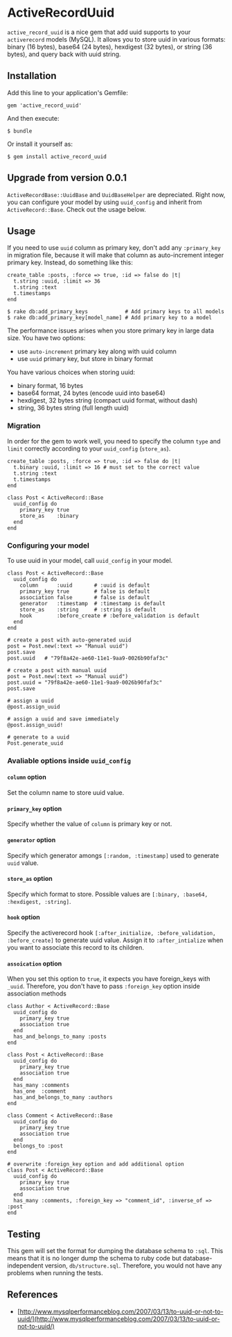 # ActiveRecordUuid

`active_record_uuid` is a nice gem that add uuid supports to your `activerecord` models (MySQL). It allows you to store uuid in various formats: binary (16 bytes), base64 (24 bytes), hexdigest (32 bytes), or string (36 bytes), and query back with uuid string.

## Installation

Add this line to your application's Gemfile:

    gem 'active_record_uuid'

And then execute:

    $ bundle

Or install it yourself as:

    $ gem install active_record_uuid
    
## Upgrade from version 0.0.1

`ActiveRecordBase::UuidBase` and `UuidBaseHelper` are depreciated. Right now, you can configure your model by using `uuid_config` and inherit from `ActiveRecord::Base`. Check out the usage below.

## Usage

If you need to use `uuid` column as primary key, don't add any `:primary_key` in migration file, because it will make that column as auto-increment integer primary key. Instead, do something like this:

    create_table :posts, :force => true, :id => false do |t|
      t.string :uuid, :limit => 36
      t.string :text
      t.timestamps
    end

    $ rake db:add_primary_keys            # Add primary keys to all models
    $ rake db:add_primary_key[model_name] # Add primary key to a model

The performance issues arises when you store primary key in large data size. You have two options:
- use `auto-increment` primary key along with uuid column
- use `uuid` primary key, but store in binary format

You have various choices when storing uuid:
- binary format, 16 bytes
- base64 format, 24 bytes (encode uuid into base64)
- hexdigest, 32 bytes string (compact uuid format, without dash)
- string, 36 bytes string (full length uuid)

### Migration

In order for the gem to work well, you need to specify the column `type` and `limit` correctly according to your `uuid_config` (`store_as`).

    create_table :posts, :force => true, :id => false do |t|
      t.binary :uuid, :limit => 16 # must set to the correct value
      t.string :text
      t.timestamps
    end
    
    class Post < ActiveRecord::Base
      uuid_config do
        primary_key true
        store_as    :binary
      end
    end

### Configuring your model

To use uuid in your model, call `uuid_config` in your model.

    class Post < ActiveRecord::Base
      uuid_config do
        column      :uuid       # :uuid is default
        primary_key true        # false is default
        association false       # false is default
        generator   :timestamp  # :timestamp is default
        store_as    :string     # :string is default
        hook        :before_create # :before_validation is default
      end
    end
    
    # create a post with auto-generated uuid
    post = Post.new(:text => "Manual uuid")
    post.save
    post.uuid   # "79f8a42e-ae60-11e1-9aa9-0026b90faf3c"
    
    # create a post with manual uuid
    post = Post.new(:text => "Manual uuid")
    post.uuid = "79f8a42e-ae60-11e1-9aa9-0026b90faf3c"
    post.save
    
    # assign a uuid
    @post.assign_uuid

    # assign a uuid and save immediately
    @post.assign_uuid!

    # generate to a uuid
    Post.generate_uuid

### Avaliable options inside `uuid_config`
#### `column` option

Set the column name to store uuid value.

#### `primary_key` option

Specify whether the value of `column` is primary key or not.

#### `generator` option

Specify which generator amongs `[:random, :timestamp]` used to generate `uuid` value.

#### `store_as` option

Specify which format to store. Possible values are `[:binary, :base64, :hexdigest, :string]`.

#### `hook` option

Specify the activerecord hook `[:after_initialize, :before_validation, :before_create]` to generate uuid value. Assign it to `:after_intialize` when you want to associate this record to its children.

#### `assoication` option

When you set this option to `true`, it expects you have foreign_keys with `_uuid`. Therefore, you don't have to pass `:foreign_key` option inside association methods

    class Author < ActiveRecord::Base
      uuid_config do
        primary_key true
        association true
      end
      has_and_belongs_to_many :posts
    end

    class Post < ActiveRecord::Base
      uuid_config do
        primary_key true
        association true
      end
      has_many :comments
      has_one  :comment
      has_and_belongs_to_many :authors
    end

    class Comment < ActiveRecord::Base
      uuid_config do
        primary_key true
        association true
      end
      belongs_to :post
    end

    # overwrite :foreign_key option and add additional option
    class Post < ActiveRecord::Base
      uuid_config do
        primary_key true
        association true
      end
      has_many :comments, :foreign_key => "comment_id", :inverse_of => :post
    end
    
## Testing
This gem will set the format for dumping the database schema to `:sql`. This means that it is no longer dump the schema to ruby code but database-independent version, `db/structure.sql`. Therefore, you would not have any problems when running the tests.

## References
- [http://www.mysqlperformanceblog.com/2007/03/13/to-uuid-or-not-to-uuid/](http://www.mysqlperformanceblog.com/2007/03/13/to-uuid-or-not-to-uuid/)
